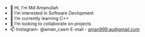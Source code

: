 - 👋 Hi, I’m Md Amanullah
- 👀 I’m interested in Software Devlopment
- 🌱 I’m currently learning C++
- 💞️ I’m looking to collaborate on projects
- 📫 Instagram- @aman_casm 
      E-mail - aman999.au@gmail.com

<!---
Aman0786-git/Aman0786-git is a ✨ special ✨ repository because its `README.md` (this file) appears on your GitHub profile.
You can click the Preview link to take a look at your changes.
--->
